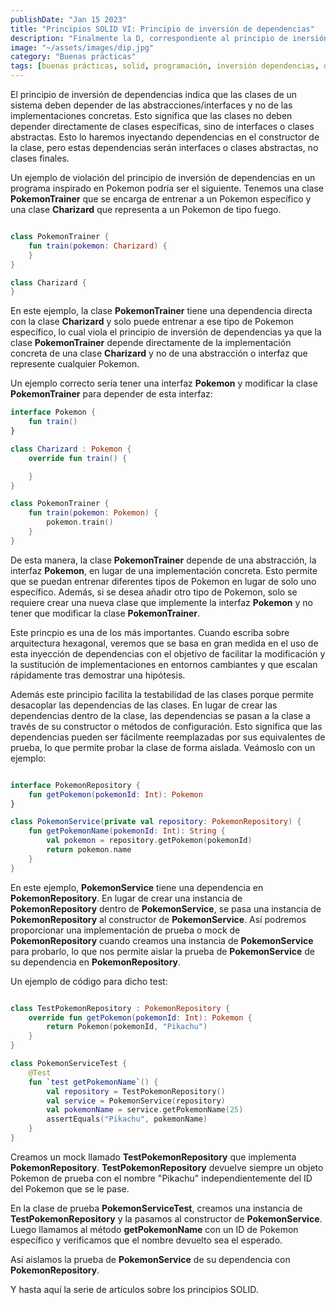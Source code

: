 ```yaml
---
publishDate: "Jan 15 2023"
title: "Principios SOLID VI: Principio de inversión de dependencias"
description: "Finalmente la D, correspondiente al principio de inersión de dependencias. Depende de las abstracciones, no de las implementaciones concretas."
image: "~/assets/images/dip.jpg"
category: "Buenas prácticas"
tags: [buenas prácticas, solid, programación, inversión dependencias, dip, arquitectura]
---
```


El principio de inversión de dependencias indica que las clases de un sistema deben depender de las abstracciones/interfaces y no de las implementaciones concretas. Esto significa que las clases no deben depender directamente de clases específicas, sino de interfaces o clases abstractas. Esto lo haremos inyectando dependencias en el constructor de la clase, pero estas dependencias serán interfaces o clases abstractas, no clases finales.

Un ejemplo de violación del principio de inversión de dependencias en un programa inspirado en Pokemon podría ser el siguiente. Tenemos una clase **PokemonTrainer** que se encarga de entrenar a un Pokemon específico y una clase **Charizard** que representa a un Pokemon de tipo fuego.

```kotlin

class PokemonTrainer {
    fun train(pokemon: Charizard) {
    }
}

class Charizard {
}
```

En este ejemplo, la clase **PokemonTrainer** tiene una dependencia directa con la clase **Charizard** y solo puede entrenar a ese tipo de Pokemon específico, lo cual viola el principio de inversión de dependencias ya que la clase **PokemonTrainer** depende directamente de la implementación concreta de una clase **Charizard** y no de una abstracción o interfaz que represente cualquier Pokemon.

Un ejemplo correcto sería tener una interfaz **Pokemon** y modificar la clase **PokemonTrainer** para depender de esta interfaz:

```kotlin
interface Pokemon {
    fun train()
}

class Charizard : Pokemon {
    override fun train() {

    }
}

class PokemonTrainer {
    fun train(pokemon: Pokemon) {
        pokemon.train()
    }
}
```

De esta manera, la clase **PokemonTrainer** depende de una abstracción, la interfaz **Pokemon**, en lugar de una implementación concreta. Esto permite que se puedan entrenar diferentes tipos de Pokemon en lugar de solo uno específico. Además, si se desea añadir otro tipo de Pokemon, solo se requiere crear una nueva clase que implemente la interfaz **Pokemon** y no tener que modificar la clase **PokemonTrainer**.

Este princpio es una de los más importantes. Cuando escriba sobre arquitectura hexagonal, veremos que se basa en gran medida en el uso de esta inyección de dependencias con el objetivo de facilitar la modificación y la sustitución de implementaciones en entornos cambiantes y que escalan rápidamente tras demostrar una hipótesis. 

Además este principio facilita la testabilidad de las clases porque permite desacoplar las dependencias de las clases. En lugar de crear las dependencias dentro de la clase, las dependencias se pasan a la clase a través de su constructor o métodos de configuración. Esto significa que las dependencias pueden ser fácilmente reemplazadas por sus equivalentes de prueba, lo que permite probar la clase de forma aislada. Veámoslo con un ejemplo:

```kotlin

interface PokemonRepository {
    fun getPokemon(pokemonId: Int): Pokemon
}

class PokemonService(private val repository: PokemonRepository) {
    fun getPokemonName(pokemonId: Int): String {
        val pokemon = repository.getPokemon(pokemonId)
        return pokemon.name
    }
}

```

En este ejemplo, **PokemonService** tiene una dependencia en **PokemonRepository**. En lugar de crear una instancia de **PokemonRepository** dentro de **PokemonService**, se pasa una instancia de **PokemonRepository** al constructor de **PokemonService**. Así podremos proporcionar una implementación de prueba o mock de **PokemonRepository** cuando creamos una instancia de **PokemonService** para probarlo, lo que nos permite aislar la prueba de **PokemonService** de su dependencia en **PokemonRepository**.

Un ejemplo de código para dicho test: 

```kotlin

class TestPokemonRepository : PokemonRepository {
    override fun getPokemon(pokemonId: Int): Pokemon {
        return Pokemon(pokemonId, "Pikachu")
    }
}

class PokemonServiceTest {
    @Test
    fun `test getPokemonName`() {
        val repository = TestPokemonRepository()
        val service = PokemonService(repository)
        val pokemonName = service.getPokemonName(25)
        assertEquals("Pikachu", pokemonName)
    }
}

```
Creamos un mock llamado **TestPokemonRepository** que implementa **PokemonRepository**. **TestPokemonRepository** devuelve siempre un objeto Pokemon de prueba con el nombre "Pikachu" independientemente del ID del Pokemon que se le pase.

En la clase de prueba **PokemonServiceTest**, creamos una instancia de **TestPokemonRepository** y la pasamos al constructor de **PokemonService**. Luego llamamos al método **getPokemonName** con un ID de Pokemon específico y verificamos que el nombre devuelto sea el esperado.

Así aislamos la prueba de **PokemonService** de su dependencia con **PokemonRepository**.

Y hasta aquí la serie de artículos sobre los principios SOLID.
